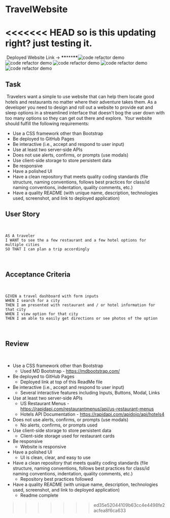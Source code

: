 # TravelWebsite

<<<<<<< HEAD
so is this updating right? just testing it.
=======
​
Deployed Website Link -> ******\*\*******\*\*\*******\*\*******
​
![code refactor demo](./Assets/SCREENSHOT.png)
![code refactor demo](./Assets/SCREENSHOT.png)
![code refactor demo](./Assets/SCREENSHOT.png)
![code refactor demo](./Assets/SCREENSHOT.png)
![code refactor demo](./Assets/SCREENSHOT.png)
​

## Task

​
Travelers want a simple to use website that can help them locate good hotels and restaurants no matter where their adventure takes them. As a developer you need to design and roll out a website to provide eat and sleep options in a streamlined interface that doesn't bog the user down with too many options so they can get out there and explore.
​
Your website should fulfill the following requirements:
​

- Use a CSS framework other than Bootstrap
- Be deployed to GitHub Pages
- Be interactive (i.e., accept and respond to user input)
- Use at least two server-side APIs
- Does not use alerts, confirms, or prompts (use modals)
- Use client-side storage to store persistent data
- Be responsive
- Have a polished UI
- Have a clean repository that meets quality coding standards (file structure, naming conventions, follows best practices for class/id naming conventions, indentation, quality comments, etc.)
- Have a quality README (with unique name, description, technologies used, screenshot, and link to deployed application)
  ​

## User Story

​

```
AS A traveler
I WANT to see the a few restaurant and a few hotel options for multiple cities
SO THAT I can plan a trip accordingly
```

​

## Acceptance Criteria

​

```
GIVEN a travel dashboard with form inputs
WHEN I search for a city
THEN I am presented with restaurant and / or hotel information for that city
WHEN I view option for that city
THEN I am able to easily get directions or see photos of the option
```

​

## Review

​

- Use a CSS framework other than Bootstrap
  - Used MD Bootstrap - https://mdbootstrap.com/
- Be deployed to GitHub Pages
  - Deployed link at top of this ReadMe file
- Be interactive (i.e., accept and respond to user input)
  - Several interactive features including Inputs, Buttons, Modal, Links
- Use at least two server-side APIs
  - US Restaurant Menus - https://rapidapi.com/restaurantmenus/api/us-restaurant-menus
  - Hotels API Documentation - https://rapidapi.com/apidojo/api/hotels4
- Does not use alerts, confirms, or prompts (use modals)
  - No alerts, confirms, or prompts used
- Use client-side storage to store persistent data
  - Client-side storage used for restaurant cards
- Be responsive
  - Website is responsive
- Have a polished UI
  - UI is clean, clear, and easy to use
- Have a clean repository that meets quality coding standards (file structure, naming conventions, follows best practices for class/id naming conventions, indentation, quality comments, etc.)
  - Repository best practices followed
- Have a quality README (with unique name, description, technologies used, screenshot, and link to deployed application)
  - Readme complete
>>>>>>> ed35e52044109b63cc4e4498fe2acfea8f6ca633
